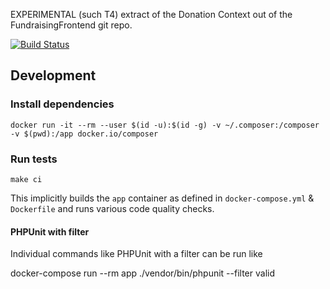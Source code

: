 EXPERIMENTAL (such T4) extract of the Donation Context out of the FundraisingFrontend git repo.

[![Build Status](https://travis-ci.org/wmde/fundraising-donations.svg?branch=master)](https://travis-ci.org/wmde/fundraising-donations)

## Development

### Install dependencies

    docker run -it --rm --user $(id -u):$(id -g) -v ~/.composer:/composer -v $(pwd):/app docker.io/composer

### Run tests

    make ci

This implicitly builds the `app` container as defined in `docker-compose.yml` & `Dockerfile`
and runs various code quality checks.

#### PHPUnit with filter

Individual commands like PHPUnit with a filter can be run like

   docker-compose run --rm app ./vendor/bin/phpunit --filter valid